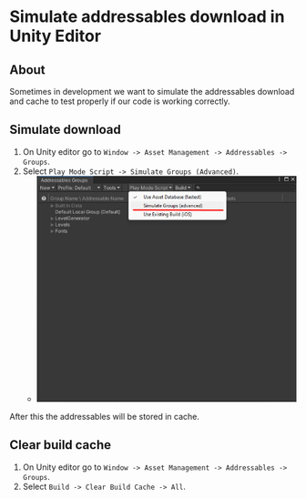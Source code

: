 # Simulate addressables download in Unity Editor
## About
Sometimes in development we want to simulate the addressables download and cache to test properly if our code is working correctly.

## Simulate download
1. On Unity editor go to `Window -> Asset Management -> Addressables -> Groups`.
2. Select `Play Mode Script -> Simulate Groups (Advanced)`.
    - ![Simulate](images/custompackage/addressables/custompackage_addressables_simulate_1.png)

After this the addressables will be stored in cache.

## Clear build cache 
1. On Unity editor go to `Window -> Asset Management -> Addressables -> Groups`.
2. Select `Build -> Clear Build Cache -> All`.